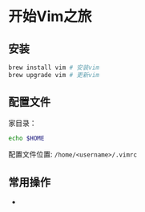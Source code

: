 # 开始Vim之旅

## 安装
```zsh
brew install vim # 安装vim
brew upgrade vim # 更新vim
```

## 配置文件
家目录：
```zsh
echo $HOME
```
配置文件位置: `/home/<username>/.vimrc`

## 常用操作
- 
